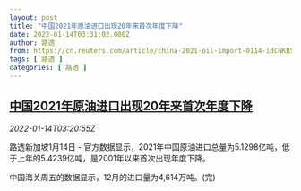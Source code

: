 ```yaml
---
layout: post
title: "中国2021年原油进口出现20年来首次年度下降"
date: 2022-01-14T03:31:02.000Z
author: 路透
from: https://cn.reuters.com/article/china-2021-oil-import-0114-idCNKBS2JO083
tags: [ 路透 ]
categories: [ 路透 ]
---
```

<!--1642131062000-->
[中国2021年原油进口出现20年来首次年度下降](https://cn.reuters.com/article/china-2021-oil-import-0114-idCNKBS2JO083)
------

<div>
<div><i>2022-01-14T03:20:55Z</i></div><p>路透新加坡1月14日 - 官方数据显示，2021年中国原油进口总量为5.1298亿吨，低于上年的5.4239亿吨，是2001年以来首次出现年度下降。</p><p>中国海关周五的数据显示，12月的进口量为4,614万吨。(完)</p>
</div>
